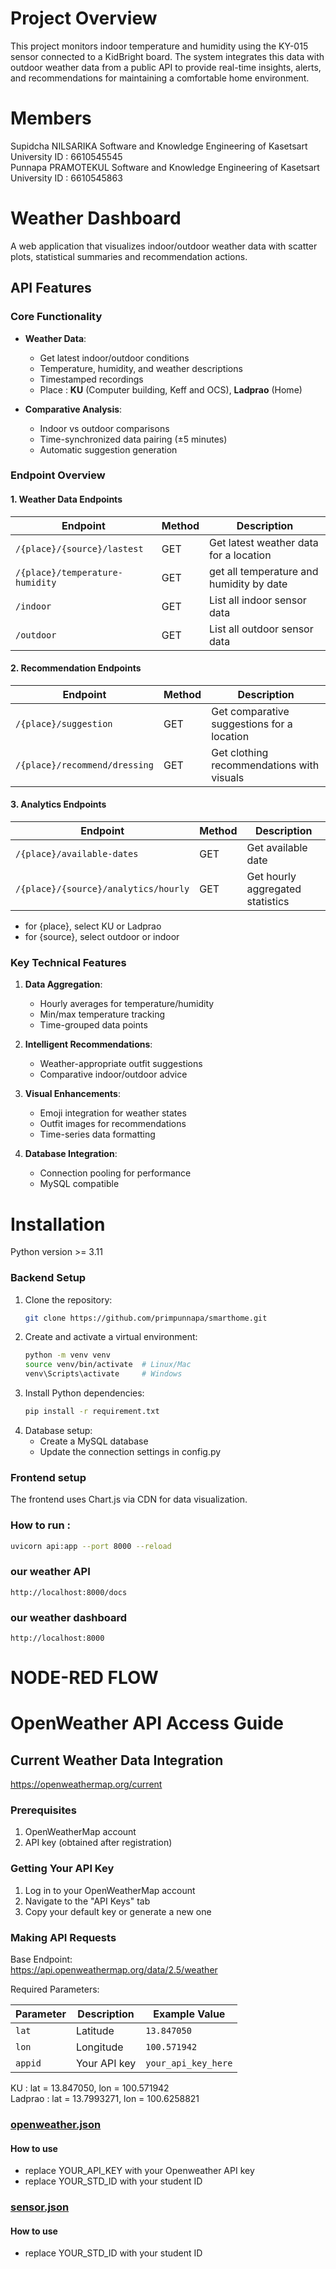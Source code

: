 # Project Overview

This project monitors indoor temperature and humidity using the KY-015 sensor connected to a KidBright board. 
The system integrates this data with outdoor weather data from a public API to provide real-time insights, alerts, 
and recommendations for maintaining a comfortable home environment.

# Members
Supidcha NILSARIKA  Software and Knowledge Engineering of Kasetsart University ID : 6610545545  
Punnapa PRAMOTEKUL  Software and Knowledge Engineering of Kasetsart University ID : 6610545863  

# Weather Dashboard

A web application that visualizes indoor/outdoor weather data with scatter plots, statistical summaries and recommendation actions.

## API Features

### Core Functionality

- **Weather Data**:
  - Get latest indoor/outdoor conditions
  - Temperature, humidity, and weather descriptions
  - Timestamped recordings
  - Place : **KU** (Computer building, Keff and OCS), **Ladprao** (Home)

- **Comparative Analysis**:
  - Indoor vs outdoor comparisons
  - Time-synchronized data pairing (±5 minutes)
  - Automatic suggestion generation

### Endpoint Overview

#### 1. Weather Data Endpoints
| Endpoint | Method | Description |
|----------|--------|-------------|
| `/{place}/{source}/lastest` | GET | Get latest weather data for a location |
| `/{place}/temperature-humidity` | GET | get all temperature and humidity by date |
| `/indoor` | GET | List all indoor sensor data |
| `/outdoor` | GET | List all outdoor sensor data |

#### 2. Recommendation Endpoints
| Endpoint | Method | Description |
|----------|--------|-------------|
| `/{place}/suggestion` | GET | Get comparative suggestions for a location |
| `/{place}/recommend/dressing` | GET | Get clothing recommendations with visuals |

#### 3. Analytics Endpoints
| Endpoint | Method | Description |
|----------|--------|-------------|
| `/{place}/available-dates` | GET | Get available date|
| `/{place}/{source}/analytics/hourly` | GET | Get hourly aggregated statistics |

* for {place}, select KU or Ladprao
* for {source}, select outdoor or indoor

### Key Technical Features

1. **Data Aggregation**:
   - Hourly averages for temperature/humidity
   - Min/max temperature tracking
   - Time-grouped data points

2. **Intelligent Recommendations**:
   - Weather-appropriate outfit suggestions
   - Comparative indoor/outdoor advice

3. **Visual Enhancements**:
   - Emoji integration for weather states
   - Outfit images for recommendations
   - Time-series data formatting

4. **Database Integration**:
   - Connection pooling for performance
   - MySQL compatible

# Installation

Python version >= 3.11

### Backend Setup

1. Clone the repository:
   ```bash
   git clone https://github.com/primpunnapa/smarthome.git

2. Create and activate a virtual environment:
    ```bash
    python -m venv venv
    source venv/bin/activate  # Linux/Mac
    venv\Scripts\activate     # Windows
3. Install Python dependencies:
    ```bash
    pip install -r requirement.txt
   
4. Database setup:   
   * Create a MySQL database  
   * Update the connection settings in config.py  

### Frontend setup  
The frontend uses Chart.js via CDN for data visualization.  

### How to run :
```bash
uvicorn api:app --port 8000 --reload  
```

### our weather API
    http://localhost:8000/docs

### our weather dashboard
    http://localhost:8000

# NODE-RED FLOW

# OpenWeather API Access Guide
## Current Weather Data Integration  
https://openweathermap.org/current
### Prerequisites
1. OpenWeatherMap account
2. API key (obtained after registration)

### Getting Your API Key
1. Log in to your OpenWeatherMap account
2. Navigate to the "API Keys" tab
3. Copy your default key or generate a new one

### Making API Requests
Base Endpoint:  
https://api.openweathermap.org/data/2.5/weather

Required Parameters:  

| Parameter | Description   | Example Value      |
|-----------|---------------|--------------------|
| `lat`     | Latitude      | `13.847050`        |
| `lon`     | Longitude     | `100.571942`       |
| `appid`   | Your API key  | `your_api_key_here`|

KU : lat = 13.847050, lon = 100.571942  
Ladprao : lat = 13.7993271, lon = 100.6258821

### [openweather.json](node-red%2Fopenweather.json)
#### How to use
* replace YOUR_API_KEY with your Openweather API key
* replace YOUR_STD_ID with your student ID

### [sensor.json](node-red%2Fsensor.json)
#### How to use
* replace YOUR_STD_ID with your student ID
